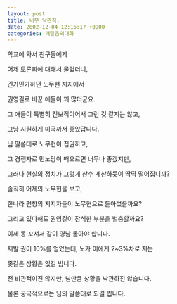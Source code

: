 ```yaml
---
layout: post
title: 너무 낙관적.
date: 2002-12-04 12:16:17 +0900
categories: 깨달음의대화
---
```

학교에 와서 친구들에게
  
어제 토론회에 대해서 물었더니,
  

  
긴가민가하던 노무현 지지에서
  
권영길로 바꾼 애들이 꽤 많더군요.
  
그 애들이 특별히 진보적이어서 그런 것 같지는 않고,
  
그냥 시원하게 미국까서 좋았답니다.
  

  
님 말씀대로 노무현이 집권하고,
  
그 경쟁자로 민노당이 떠오르면 너무나 좋겠지만,
  

  
그러나 현실의 정치가 그렇게 산수 계산하듯이 딱딱 떨어집니까?
  
솔직히 어제의 노무현을 보고,
  
한나라 편향의 지지자들이 노무현으로 돌아섰을까요?
  
그리고 있다해도 권영길이 잠식한 부분을 벌충할까요?
  

  
이제 몽 꼬셔서 같이 영남 돌아야 합니다.
  
제발 권이 10%를 얻었는데, 노가 이에게 2~3%차로 지는
  
좆같은 상황은 없길 빕니다.
  

  
전 비관적이진 않지만, 님만큼 상황을 낙관하진 않습니다.
  
물론 궁극적으로는 님의 말씀대로 되길 빕니다.